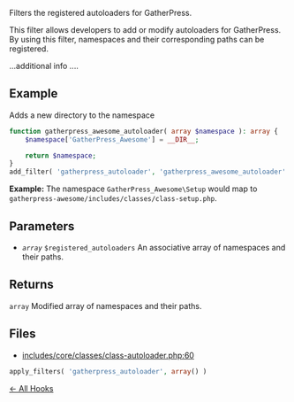 
Filters the registered autoloaders for GatherPress.

This filter allows developers to add or modify autoloaders for GatherPress. By using this filter,
namespaces and their corresponding paths can be registered.

...additional info ....

## Example

Adds a new directory to the namespace

```php
function gatherpress_awesome_autoloader( array $namespace ): array {
    $namespace['GatherPress_Awesome'] = __DIR__;

    return $namespace;
}
add_filter( 'gatherpress_autoloader', 'gatherpress_awesome_autoloader' );
```

**Example:** The namespace `GatherPress_Awesome\Setup` would map to `gatherpress-awesome/includes/classes/class-setup.php`.

## Parameters

- *`array`* `$registered_autoloaders` An associative array of namespaces and their paths.

## Returns

`array` Modified array of namespaces and their paths.

## Files

- [includes/core/classes/class-autoloader.php:60](https://github.com/carstingaxion/gatherpress_extract-wp-hooks_workflow-test/blob/main/includes/core/classes/class-autoloader.php#L60)
```php
apply_filters( 'gatherpress_autoloader', array() )
```



[← All Hooks](Hooks)
